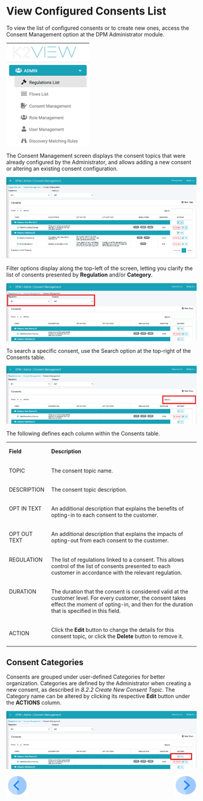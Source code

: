 # View Configured Consents List

To view the list of configured consents or to create new ones, access the Consent Management option at the DPM Administrator module.

 ![image](/articles/DPM/images/Figure_62_Consent_Management_Menu_Item.png)

The Consent Management screen displays the consent topics that were already configured by the Administrator, and allows adding a new consent or altering an existing consent configuration. 

 ![image](/articles/DPM/images/Figure_63_Consent_Management_Configuration_Screen.png)

Filter options display along the top-left of the screen, letting you clarify the list of consents presented by <b>Regulation</b> and/or <b>Category</b>.

 ![image](/articles/DPM/images/Figure_71_Consent_Management_Configuration_Reg_Cat.png)

To search a specific consent, use the Search option at the top-right of the Consents table. 

 ![image](/articles/DPM/images/Figure_70_Consent_Management_Configuration_Search.png)

The following defines each column within the Consents table.

<table>
<tbody>
<tr>
<td width="103">
<p><strong>Field</strong></p>
</td>
<td valign="top" width="700">
<p><strong>Description</strong></p>
</td>
</tr>
<tr>
<td valign="top" width="103">
<p>TOPIC</p>
</td>
<td valign="top" width="700">
<p>The consent topic name.</p>
</td>
</tr>
<tr>
<td valign="top" width="103">
<p>DESCRIPTION</p>
</td>
<td valign="top" width="700">
<p>The consent topic description.</p>
</td>
</tr>
<tr>
<td valign="top" width="103">
<p>OPT IN TEXT</p>
</td>
<td valign="top" width="700">
<p>An additional description that explains the benefits of opting-in to each consent to the customer.</p>
</td>
</tr>
<tr>
<td valign="top" width="103">
<p>OPT OUT TEXT</p>
</td>
<td valign="top" width="700">
<p>An additional description that explains the impacts of opting-out from each consent to the customer.</p>
</td>
</tr>
<tr>
<td valign="top" width="103">
<p>REGULATION</p>
</td>
<td width="700">
<p>The list of regulations linked to a consent. This allows control of the list of consents presented to each customer in accordance with the relevant regulation.</p>
</td>
</tr>
<tr>
<td valign="top" width="103">
<p>DURATION</p>
</td>
<td valign="top" width="700">
<p>The duration that the consent is considered valid at the customer level. For every customer, the consent takes effect the moment of opting-in, and then for the duration that is specified in this field.</p>
</td>
</tr>
<tr>
<td width="103">
<p>ACTION</p>
</td>
<td width="700">
<p>Click the <strong>Edit</strong> button to change the details for this consent topic, or click the <strong>Delete</strong> button to remove it.</p>
</td>
</tr>
</tbody>
</table>



## Consent Categories

Consents are grouped under user-defined Categories for better organization. Categories are defined by the Administrator when creating a new consent, as described in <i>8.2.2 Create New Consent Topic</i>. The Category name can be altered by clicking its respective <b>Edit</b> button under the <b>ACTIONS</b> column.

 ![image](/articles/DPM/images/Figure_72_Consent_Management_Configuration_Edit.png)

[![Previous](/articles/DPM/images/Previous.png)](/articles/DPM/08_Consent_Management/02_Consent_Configuration.md)[<img align="right" width="60" height="54" src="/articles/DPM/images/Next.png">](/articles/DPM/08_Consent_Management/04_New_Consent_Topic.md)
